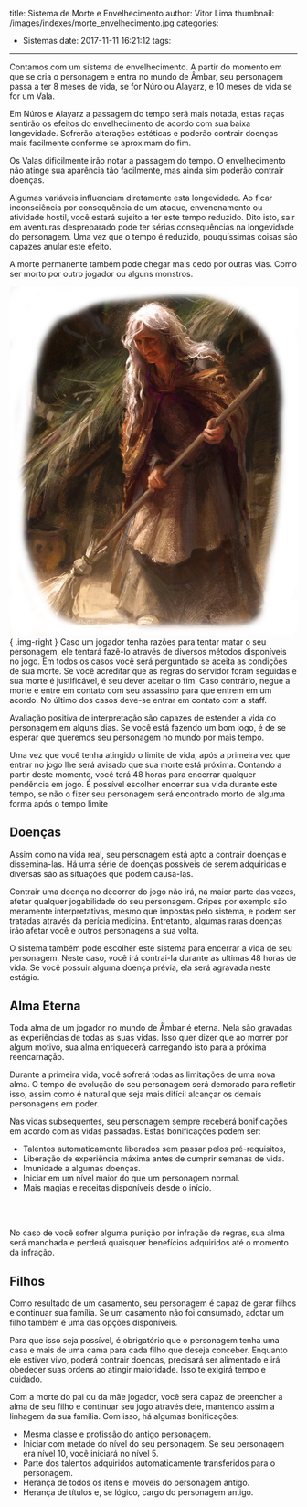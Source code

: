 title: Sistema de Morte e Envelhecimento
author: Vitor Lima
thumbnail: /images/indexes/morte_envelhecimento.jpg
categories:
  - Sistemas
date: 2017-11-11 16:21:12
tags:
---

Contamos com um sistema de envelhecimento. A partir do momento em que se cria o personagem e entra no mundo de Âmbar, seu personagem passa a ter 8 meses de vida, se for Núro ou Alayarz, e 10 meses de vida se for um Vala.

Em Núros e Alayarz a passagem do tempo será mais notada, estas raças sentirão os efeitos do envelhecimento de acordo com sua baixa longevidade. Sofrerão alterações estéticas e poderão contrair doenças mais facilmente conforme se aproximam do fim.

Os Valas dificilmente irão notar a passagem do tempo. O envelhecimento não atinge sua aparência tão facilmente, mas ainda sim poderão contrair doenças.

Algumas variáveis influenciam diretamente esta longevidade. Ao ficar inconsciência por consequência de um ataque, envenenamento ou atividade hostil, você estará sujeito a ter este tempo reduzido. Dito isto, sair em aventuras despreparado pode ter sérias consequências na longevidade do personagem. Uma vez que o tempo é reduzido, pouquíssimas coisas são capazes anular este efeito.

A morte permanente também pode chegar mais cedo por outras vias. Como ser morto por outro jogador ou alguns monstros.

![](/images/envelhecimento_oldone.jpg){ .img-right }
Caso um jogador tenha razões para tentar matar o seu personagem, ele tentará fazê-lo através de diversos métodos disponíveis no jogo. Em todos os casos você será perguntado se aceita as condições de sua morte. Se você acreditar que as regras do servidor foram seguidas e sua morte é justificável, é seu dever aceitar o fim. Caso contrário, negue a morte e entre em contato com seu assassino para que entrem em um acordo. No último dos casos deve-se entrar em contato com a staff.

Avaliação positiva de interpretação são capazes de estender a vida do personagem em alguns dias. Se você está fazendo um bom jogo, é de se esperar que queremos seu personagem no mundo por mais tempo.

Uma vez que você tenha atingido o limite de vida, após a primeira vez que entrar no jogo lhe será avisado que sua morte está próxima. Contando a partir deste momento, você terá 48 horas para encerrar qualquer pendência em jogo. É possível escolher encerrar sua vida durante este tempo, se não o fizer seu personagem será encontrado morto de alguma forma após o tempo limite

## Doenças
Assim como na vida real, seu personagem está apto a contrair doenças e dissemina-las. Há uma série de doenças possíveis de serem adquiridas e diversas são as situações que podem causa-las.

Contrair uma doença no decorrer do jogo não irá, na maior parte das vezes, afetar qualquer jogabilidade do seu personagem. Gripes por exemplo são meramente interpretativas, mesmo que impostas pelo sistema, e podem ser tratadas através da perícia medicina. Entretanto, algumas raras doenças irão afetar você e outros personagens a sua volta.

O sistema também pode escolher este sistema para encerrar a vida de seu personagem. Neste caso, você irá contrai-la durante as ultimas 48 horas de vida. Se você possuir alguma doença prévia, ela será agravada neste estágio.

## Alma Eterna
Toda alma de um jogador no mundo de Âmbar é eterna. Nela são gravadas as experiências de todas as suas vidas. Isso quer dizer que ao morrer por algum motivo, sua alma enriquecerá carregando isto para a próxima reencarnação.

Durante a primeira vida, você sofrerá todas as limitações de uma nova alma. O tempo de evolução do seu personagem será demorado para refletir isso, assim como é natural que seja mais difícil alcançar os demais personagens em poder.

Nas vidas subsequentes, seu personagem sempre receberá bonificações em acordo com as vidas passadas. Estas bonificações podem ser:

* Talentos automaticamente liberados sem passar pelos pré-requisitos,
* Liberação de experiência máxima antes de cumprir semanas de vida.
* Imunidade a algumas doenças.
* Iniciar em um nível maior do que um personagem normal.
* Mais magias e receitas disponíveis desde o início.
<br>
<br>

No caso de você sofrer alguma punição por infração de regras, sua alma será manchada e perderá quaisquer benefícios adquiridos até o momento da infração. 

## Filhos
Como resultado de um casamento, seu personagem é capaz de gerar filhos e continuar sua família. Se um casamento não foi consumado, adotar um filho também é uma das opções disponíveis.

Para que isso seja possível, é obrigatório que o personagem tenha uma casa e mais de uma cama para cada filho que deseja conceber. Enquanto ele estiver vivo, poderá contrair doenças, precisará ser alimentado e irá obedecer suas ordens ao atingir maioridade. Isso te exigirá tempo e cuidado.

Com a morte do pai ou da mãe jogador, você será capaz de preencher a alma de seu filho e continuar seu jogo através dele, mantendo assim a linhagem da sua família. Com isso, há algumas bonificações:

* Mesma classe e profissão do antigo personagem.
* Iniciar com metade do nível do seu personagem. Se seu personagem era nível 10, você iniciará no nível 5.
* Parte dos talentos adquiridos automaticamente transferidos para o personagem.
* Herança de todos os itens e imóveis do personagem antigo.
* Herança de títulos e, se lógico, cargo do personagem antigo.
<br>
<br>

